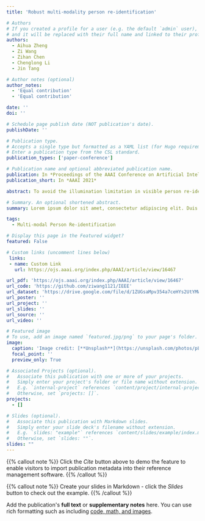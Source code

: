 ```yaml
---
title: 'Robust multi-modality person re-identification'

# Authors
# If you created a profile for a user (e.g. the default `admin` user), write the username (folder name) here
# and it will be replaced with their full name and linked to their profile.
authors:
  - Aihua Zheng
  - Zi Wang
  - Zihan Chen
  - Chenglong Li
  - Jin Tang

# Author notes (optional)
author_notes:
  - 'Equal contribution'
  - 'Equal contribution'

date: ''
doi: ''

# Schedule page publish date (NOT publication's date).
publishDate: ''

# Publication type.
# Accepts a single type but formatted as a YAML list (for Hugo requirements).
# Enter a publication type from the CSL standard.
publication_types: ['paper-conference']

# Publication name and optional abbreviated publication name.
publication: In *Proceedings of the AAAI Conference on Artificial Intelligence 2021*
publication_short: In *AAAI 2021*

abstract: To avoid the illumination limitation in visible person re-identification (Re-ID) and the heterogeneous issue in cross-modality Re-ID, we propose to utilize complementary advantages of multiple modalities including visible (RGB), near infrared (NI) and thermal infrared (TI) ones for robust person Re-ID. A novel progressive fusion network is designed to learn effective multi-modal features from single to multiple modalities and from local to global views. Our method works well in diversely challenging scenarios even in the presence of missing modalities. Moreover, we contribute a comprehensive benchmark dataset, RGBNT201, including 201 identities captured from various challenging conditions, to facilitate the research of RGB-NI-TI multi-modality person Re-ID. Comprehensive experiments on RGBNT201 dataset comparing to the state-of-the-art methods demonstrate the contribution of multi-modality person Re-ID and the effectiveness of the proposed approach, which launch a new benchmark and a new baseline for multi-modality person Re-ID.

# Summary. An optional shortened abstract.
summary: Lorem ipsum dolor sit amet, consectetur adipiscing elit. Duis posuere tellus ac convallis placerat. Proin tincidunt magna sed ex sollicitudin condimentum.

tags:
  - Multi-modal Person Re-identification

# Display this page in the Featured widget?
featured: False

# Custom links (uncomment lines below)
 links:
 - name: Custom Link
   url: https://ojs.aaai.org/index.php/AAAI/article/view/16467

url_pdf: 'https://ojs.aaai.org/index.php/AAAI/article/view/16467'
url_code: 'https://github.com/ziwang1121/IEEE'
url_dataset: 'https://drive.google.com/file/d/1ZUGsaMpv354a7ceHYs2UtYMWGPNTUYK2/view?usp=drive_link'
url_poster: ''
url_project: ''
url_slides: ''
url_source: ''
url_video: ''

# Featured image
# To use, add an image named `featured.jpg/png` to your page's folder.
image:
  caption: 'Image credit: [**Unsplash**](https://unsplash.com/photos/pLCdAaMFLTE)'
  focal_point: ''
  preview_only: True

# Associated Projects (optional).
#   Associate this publication with one or more of your projects.
#   Simply enter your project's folder or file name without extension.
#   E.g. `internal-project` references `content/project/internal-project/index.md`.
#   Otherwise, set `projects: []`.
projects:
  - []

# Slides (optional).
#   Associate this publication with Markdown slides.
#   Simply enter your slide deck's filename without extension.
#   E.g. `slides: "example"` references `content/slides/example/index.md`.
#   Otherwise, set `slides: ""`.
slides: ""
---
```


{{% callout note %}}
Click the _Cite_ button above to demo the feature to enable visitors to import publication metadata into their reference management software.
{{% /callout %}}

{{% callout note %}}
Create your slides in Markdown - click the _Slides_ button to check out the example.
{{% /callout %}}

Add the publication's **full text** or **supplementary notes** here. You can use rich formatting such as including [code, math, and images](https://docs.hugoblox.com/content/writing-markdown-latex/).
